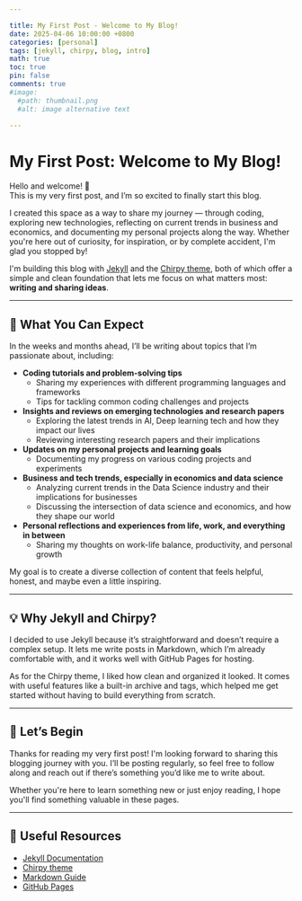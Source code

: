 ```yaml
---

title: My First Post - Welcome to My Blog!
date: 2025-04-06 10:00:00 +0800
categories: [personal]
tags: [jekyll, chirpy, blog, intro]
math: true
toc: true
pin: false
comments: true
#image:
  #path: thumbnail.png
  #alt: image alternative text

---
```


# My First Post: Welcome to My Blog!

Hello and welcome! 👋  
This is my very first post, and I’m so excited to finally start this blog.

I created this space as a way to share my journey — through coding, exploring new technologies, reflecting on current trends in business and economics, and documenting my personal projects along the way. Whether you're here out of curiosity, for inspiration, or by complete accident, I'm glad you stopped by!

I'm building this blog with [Jekyll](https://jekyllrb.com/) and the [Chirpy theme](https://github.com/cotes2020/jekyll-theme-chirpy), both of which offer a simple and clean foundation that lets me focus on what matters most: **writing and sharing ideas**.

---

## 🌟 What You Can Expect

In the weeks and months ahead, I’ll be writing about topics that I’m passionate about, including:

- **Coding tutorials and problem-solving tips**  
  - Sharing my experiences with different programming languages and frameworks  
  - Tips for tackling common coding challenges and projects  
- **Insights and reviews on emerging technologies and research papers**  
  - Exploring the latest trends in AI, Deep learning tech and how they impact our lives  
  - Reviewing interesting research papers and their implications  
- **Updates on my personal projects and learning goals**  
  - Documenting my progress on various coding projects and experiments  
- **Business and tech trends, especially in economics and data science**  
  - Analyzing current trends in the Data Science industry and their implications for businesses  
  - Discussing the intersection of data science and economics, and how they shape our world  
- **Personal reflections and experiences from life, work, and everything in between**
  - Sharing my thoughts on work-life balance, productivity, and personal growth  

My goal is to create a diverse collection of content that feels helpful, honest, and maybe even a little inspiring.

---

## 💡 Why Jekyll and Chirpy?

I decided to use Jekyll because it’s straightforward and doesn’t require a complex setup. It lets me write posts in Markdown, which I’m already comfortable with, and it works well with GitHub Pages for hosting.

As for the Chirpy theme, I liked how clean and organized it looked. It comes with useful features like a built-in archive and tags, which helped me get started without having to build everything from scratch.

---

## 🎉 Let’s Begin

Thanks for reading my very first post! I'm looking forward to sharing this blogging journey with you. I’ll be posting regularly, so feel free to follow along and reach out if there’s something you’d like me to write about.

Whether you're here to learn something new or just enjoy reading, I hope you'll find something valuable in these pages.

---

## 🔗 Useful Resources

- [Jekyll Documentation](https://jekyllrb.com/docs/)
- [Chirpy theme](https://github.com/cotes2020/jekyll-theme-chirpy)
- [Markdown Guide](https://www.markdownguide.org/)
- [GitHub Pages](https://pages.github.com/)
